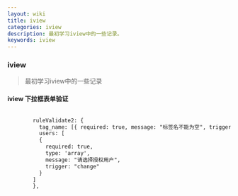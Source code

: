 ```yaml
---
layout: wiki
title: iview
categories: iview
description: 最初学习iview中的一些记录。
keywords: iview
---
```


### iview
> 最初学习iview中的一些记录

#### iview 下拉框表单验证

```html  

        ruleValidate2: {
          tag_name: [{ required: true, message: "标签名不能为空", trigger: "blur"}],
          users: [
          {
            required: true,
            type: 'array',
            message: "请选择授权用户",
            trigger: "change"
          }
        ]
        },

```
